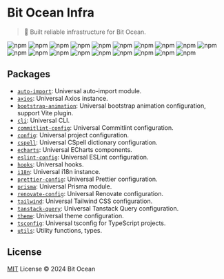 # Bit Ocean Infra

> 🚀 Built reliable infrastructure for Bit Ocean.

![npm](https://img.shields.io/npm/v/@bit-ocean/auto-import?logo=typescript&label=auto-import)
![npm](https://img.shields.io/npm/v/@bit-ocean/axios?logo=axios&label=axios)
![npm](https://img.shields.io/npm/v/@bit-ocean/bootstrap-animation?logo=vite&label=bootstrap-animation)
![npm](https://img.shields.io/npm/v/@bit-ocean/cli?logo=gnubash&label=cli)
![npm](https://img.shields.io/npm/v/@bit-ocean/commitlint-config?logo=commitlint&label=commitlint-config)
![npm](https://img.shields.io/npm/v/@bit-ocean/config?logo=prettier&label=config)
![npm](https://img.shields.io/npm/v/@bit-ocean/cspell?logo=npm&label=cspell)
![npm](https://img.shields.io/npm/v/@bit-ocean/echarts?logo=typescript&label=echarts)
![npm](https://img.shields.io/npm/v/@bit-ocean/eslint-config?logo=eslint&label=eslint-config)
![npm](https://img.shields.io/npm/v/@bit-ocean/hooks?logo=react&label=hooks)
![npm](https://img.shields.io/npm/v/@bit-ocean/i18n?logo=typescript&label=i18n)
![npm](https://img.shields.io/npm/v/@bit-ocean/prettier-config?logo=prettier&label=prettier-config)
![npm](https://img.shields.io/npm/v/@bit-ocean/prisma?logo=prisma&label=prisma)
![npm](https://img.shields.io/npm/v/@bit-ocean/renovate-config?logo=renovatebot&label=renovate-config)
![npm](https://img.shields.io/npm/v/@bit-ocean/tailwind?logo=tailwindcss&label=tailwind)
![npm](https://img.shields.io/npm/v/@bit-ocean/tanstack-query?logo=typescript&label=tanstack-query)
![npm](https://img.shields.io/npm/v/@bit-ocean/theme?logo=typescript&label=theme)
![npm](https://img.shields.io/npm/v/@bit-ocean/tsconfig?logo=typescript&label=tsconfig)
![npm](https://img.shields.io/npm/v/@bit-ocean/utils?logo=typescript&label=utils)

## Packages

- [`auto-import`](/packages/auto-import/README.md): Universal auto-import module.
- [`axios`](/packages/axios/README.md): Universal Axios instance.
- [`bootstrap-animation`](/packages/bootstrap-animation/README.md): Universal bootstrap animation configuration, support Vite plugin.
- [`cli`](/packages/cli/README.md): Universal CLI.
- [`commitlint-config`](/packages/commitlint-config/README.md): Universal Commitlint configuration.
- [`config`](/packages/config/README.md): Universal project configuration.
- [`cspell`](/packages/cspell/README.md): Universal CSpell dictionary configuration.
- [`echarts`](/packages/echarts/README.md): Universal ECharts components.
- [`eslint-config`](/packages/eslint-config/README.md): Universal ESLint configuration.
- [`hooks`](/packages/hooks/README.md): Universal hooks.
- [`i18n`](/packages/i18n/README.md): Universal i18n instance.
- [`prettier-config`](/packages/prettier-config/README.md): Universal Prettier configuration.
- [`prisma`](/packages/prisma/README.md): Universal Prisma module.
- [`renovate-config`](/packages/renovate-config/README.md): Universal Renovate configuration.
- [`tailwind`](/packages/tailwind/README.md): Universal Tailwind CSS configuration.
- [`tanstack-query`](/packages/tanstack-query/README.md): Universal Tanstack Query configuration.
- [`theme`](/packages/theme/README.md): Universal theme configuration.
- [`tsconfig`](/packages/tsconfig/README.md): Universal tsconfig for TypeScript projects.
- [`utils`](/packages/utils/README.md): Utility functions, types.

## License

[MIT](/LICENSE) License &copy; 2024 Bit Ocean
